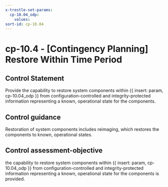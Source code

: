 ```yaml
---
x-trestle-set-params:
  cp-10.04_odp:
    values:
sort-id: cp-10.04
---
```


# cp-10.4 - \[Contingency Planning\] Restore Within Time Period

## Control Statement

Provide the capability to restore system components within {{ insert: param, cp-10.04_odp }} from configuration-controlled and integrity-protected information representing a known, operational state for the components.

## Control guidance

Restoration of system components includes reimaging, which restores the components to known, operational states.

## Control assessment-objective

the capability to restore system components within {{ insert: param, cp-10.04_odp }} from configuration-controlled and integrity-protected information representing a known, operational state for the components is provided.
